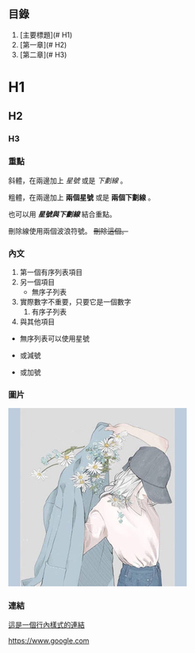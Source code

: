 ## 目錄
1. [主要標題](# H1)
2. [第一章](# H2)
3. [第二章](# H3)
   
# H1
## H2
### H3

### 重點
斜體，在兩邊加上 *星號* 或是 _下劃線_ 。

粗體，在兩邊加上 **兩個星號** 或是 __兩個下劃線__ 。

也可以用 **_星號與下劃線_** 結合重點。

刪除線使用兩個波浪符號。 ~~刪除這個。~~

### 內文

1. 第一個有序列表項目
2. 另一個項目
   * 無序子列表
1. 實際數字不重要，只要它是一個數字
   1. 有序子列表
4. 與其他項目
* 無序列表可以使用星號
- 或減號
+ 或加號

### 圖片
![測試](https://github.com/IrisHuang1231/113_Reinforcement_Learning/blob/main/images/unnamed.jpg)

### 連結
[這是一個行內樣式的連結](https://www.google.com)

<https://www.google.com>

